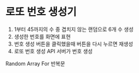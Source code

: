 # 로또 번호 생성기

1. 1부터 45까지의 수 중 겹치지 않는 랜덤으로 6개 수 생성
2. 생성한 번호를 화면에 표현
3. 번호 생성 버튼을 클릭했을때 버튼을 다시 누르면 재생성
4. 로또 번호 생성 API 서버가 번호 생성

Random Array For 반복문
